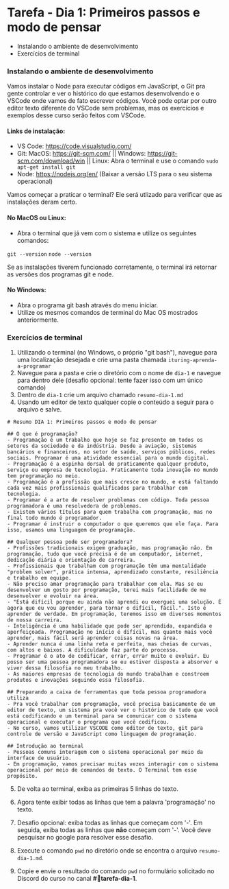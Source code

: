 # Tarefa - Dia 1: Primeiros passos e modo de pensar

- Instalando o ambiente de desenvolvimento
- Exercícios de terminal


### Instalando o ambiente de desenvolvimento

Vamos instalar o Node para executar códigos em JavaScript, o Git pra gente controlar e ver o histórico do que estamos desenvolvendo e o VSCode onde vamos de fato escrever códigos.
Você pode optar por outro editor texto diferente do VSCode sem problemas, mas os exercícios
e exemplos desse curso serão feitos com VSCode.

#### Links de instalação:
- VS Code: https://code.visualstudio.com/
- Git: MacOS: https://git-scm.com/ || Windows: https://git-scm.com/download/win || Linux: Abra o terminal e use o comando  `sudo apt-get install git`
- Node: https://nodejs.org/en/ (Baixar a versão LTS para o seu sistema operacional)
 
Vamos começar a praticar o terminal? Ele será utlizado para verificar que as instalações deram certo.

#### No MacOS ou Linux:
- Abra o terminal que já vem com o sistema e utilize os seguintes comandos:

```git --version```
```node --version```

Se as instalações tiverem funcionado corretamente, o terminal irá retornar as versões dos programas git e node.

#### No Windows:
- Abra o programa git bash através do menu iniciar.
- Utilize os mesmos comandos de terminal do Mac OS mostrados anteriormente.

### Exercícios de terminal
1. Utilizando o terminal (no Windows, o próprio "git bash"), navegue para uma localização desejada e crie uma pasta chamada `ituring-aprenda-a-programar`
2. Navegue para a pasta e crie o diretório com o nome de `dia-1` e navegue para dentro dele (desafio opcional: tente fazer isso com um único comando)
3. Dentro de `dia-1` crie um arquivo chamado `resumo-dia-1.md`
4. Usando um editor de texto qualquer copie o conteúdo a seguir para o arquivo e salve.


```
# Resumo DIA 1: Primeiros passos e modo de pensar

## O que é programação?
- Programação é um trabalho que hoje se faz presente em todos os setores da sociedade e da indústria. Desde a aviação, sistemas bancários e financeiros, no setor de saúde, serviços públicos, redes sociais. Programar é uma atividade essencial para o mundo digital.
- Programação é a espinha dorsal de praticamente qualquer produto, serviço ou empresa de tecnologia. Praticamente toda inovação no mundo tem programação no meio.
- Programação é a profissão que mais cresce no mundo, e está faltando cada vez mais profissionais qualificados para trabalhar com tecnologia.
- Programar é a arte de resolver problemas com código. Toda pessoa programadora é uma resolvedora de problemas.
- Existem vários títulos para quem trabalha com programação, mas no final todo mundo é programador.
- Programar é instruir o computador o que queremos que ele faça. Para isso, usamos uma linguagem de programação.

## Qualquer pessoa pode ser programadora?
- Profissões tradicionais exigem graduação, mas programação não. Em programação, tudo que você precisa é de um computador, internet, dedicação diária e orientação de carreira.
- Profissionais que trabalham com programação têm uma mentalidade "problem solver", prática intensa, aprendizado constante, resiliência e trabalho em equipe.
- Não preciso amar programação para trabalhar com ela. Mas se eu desenvolver um gosto por programação, terei mais facilidade de me desenvolver e evoluir na área.
- "Está difícil porque eu ainda não aprendi ou exerguei uma solução. É agora que eu vou aprender, para tornar o difícil, fácil.". Isto é aprender de verdade. Em programação, teremos isso em diversos momentos de nossa carreira.
- Inteligência é uma habilidade que pode ser aprendida, expandida e aperfeiçoada. Programação no início é difícil, mas quanto mais você aprender, mais fácil será aprender coisas novas na área.
- Aprender nunca é uma linha reta e perfeita, mas cheias de curvas, com altos e baixos. A dificuldade faz parte do processo.
- Programar é o ato de codificar, errar, errar muito e evoluir. Eu posso ser uma pessoa programadora se eu estiver disposta a absorver e viver dessa filosofia no meu trabalho.
- As maiores empresas de tecnologia do mundo trabalham e constroem produtos e inovações seguindo essa filosofia.

## Preparando a caixa de ferramentas que toda pessoa programadora utiliza
- Pra você trabalhar com programação, você precisa basicamente de um editor de texto, um sistema pra você ver o histórico de tudo que você está codificando e um terminal para se comunicar com o sistema operacional e executar o programa que você codificou.
- No curso, vamos utilizar VSCODE como editor de texto, git para controle de versão e JavaScript como linguagem de programação.

## Introdução ao terminal
- Pessoas comuns interagem com o sistema operacional por meio da interface de usuário.
- Em programação, vamos precisar muitas vezes interagir com o sistema operacional por meio de comandos de texto. O Terminal tem esse propósito.

```

5. De volta ao terminal, exiba as primeiras 5 linhas do texto.

6. Agora tente exibir todas as linhas que tem a palavra 'programação' no texto.

7. Desafio opcional: exiba todas as linhas que começam com '-'. Em seguida, exiba todas as linhas que **não** começam com '-'. Você deve pesquisar no google para resolver esse desafio.

8. Execute o comando `pwd` no diretório onde se encontra o arquivo `resumo-dia-1.md`.

9. Copie e envie o resultado do comando `pwd` no formulário solicitado no Discord do curso no canal **#💪tarefa-dia-1**.
   
